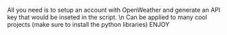 All you need is to setup an account with OpenWeather and generate an API key that would be inseted in the script. \n
Can be applied to many cool projects
(make sure to install the python libraries)
ENJOY
